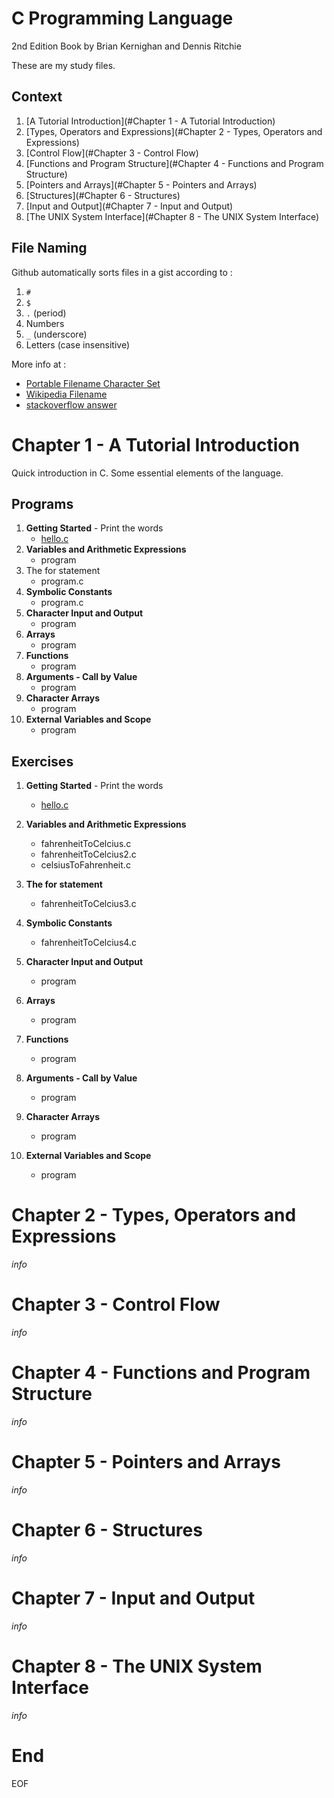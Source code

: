 # C Programming Language

2nd Edition Book by Brian Kernighan and Dennis Ritchie

These are my study files.



## Context

1. [A Tutorial Introduction](#Chapter 1 - A Tutorial Introduction)
2. [Types, Operators and Expressions](#Chapter 2 - Types, Operators and Expressions)
3. [Control Flow](#Chapter 3 - Control Flow)
4. [Functions and Program Structure](#Chapter 4 - Functions and Program Structure)
4. [Pointers and Arrays](#Chapter 5 - Pointers and Arrays)
4. [Structures](#Chapter 6 - Structures)
4. [Input and Output](#Chapter 7 - Input and Output)
4. [The UNIX System Interface](#Chapter 8 - The UNIX System Interface)



## File Naming

Github automatically sorts files in a gist according to :

1. `#`
2. `$`
3. `.` (period)
4. Numbers
5. `_` (underscore)
6. Letters (case insensitive)



More info at :

- [Portable Filename Character Set](https://pubs.opengroup.org/onlinepubs/9699919799/basedefs/V1_chap03.html#tag_03_282)
- [Wikipedia Filename](https://en.wikipedia.org/wiki/Filename)
- [stackoverflow answer](https://stackoverflow.com/questions/17665267/how-do-you-control-the-order-in-which-files-appear-in-a-github-gist/61832468#61832468)



# Chapter 1 - A Tutorial Introduction

Quick introduction in C. Some essential elements of the language.



## Programs

1. **Getting Started** - Print the words
   * [hello.c](https://github.com/baus5/C-Programming-Language/blob/main/hello.c)
2. **Variables and Arithmetic Expressions**
   * program
3. The for statement
   * program.c
4. **Symbolic Constants**
   * program.c
5. **Character Input and Output**
   * program
5. **Arrays**
   - program
7. **Functions**
   - program
8. **Arguments - Call by Value**
   - program
9. **Character Arrays**
   - program
10. **External Variables and Scope**
       - program



## Exercises

1. **Getting Started** - Print the words
   * [hello.c](https://github.com/baus5/C-Programming-Language/blob/main/hello.c)
2. **Variables and Arithmetic Expressions**
   * fahrenheitToCelcius.c
   * fahrenheitToCelcius2.c
   * celsiusToFahrenheit.c
3. **The for statement**
   * fahrenheitToCelcius3.c
4. **Symbolic Constants**
   * fahrenheitToCelcius4.c
5. **Character Input and Output**
   * program
6. **Arrays**
   - program

7. **Functions**
   - program

8. **Arguments - Call by Value**
   - program

9. **Character Arrays**
   - program

10. **External Variables and Scope**
       - program




# Chapter 2 - Types, Operators and Expressions

*info*



# Chapter 3 - Control Flow

*info*



# Chapter 4 - Functions and Program Structure

*info*



# Chapter 5 - Pointers and Arrays

*info*



# Chapter 6 - Structures

*info*



# Chapter 7 - Input and Output

*info*



# Chapter 8 - The UNIX System Interface

*info*



# End

EOF